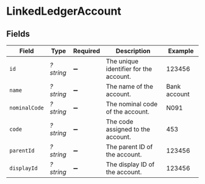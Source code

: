 # LinkedLedgerAccount


## Fields

| Field                                  | Type                                   | Required                               | Description                            | Example                                |
| -------------------------------------- | -------------------------------------- | -------------------------------------- | -------------------------------------- | -------------------------------------- |
| `id`                                   | *?string*                              | :heavy_minus_sign:                     | The unique identifier for the account. | 123456                                 |
| `name`                                 | *?string*                              | :heavy_minus_sign:                     | The name of the account.               | Bank account                           |
| `nominalCode`                          | *?string*                              | :heavy_minus_sign:                     | The nominal code of the account.       | N091                                   |
| `code`                                 | *?string*                              | :heavy_minus_sign:                     | The code assigned to the account.      | 453                                    |
| `parentId`                             | *?string*                              | :heavy_minus_sign:                     | The parent ID of the account.          | 123456                                 |
| `displayId`                            | *?string*                              | :heavy_minus_sign:                     | The display ID of the account.         | 123456                                 |